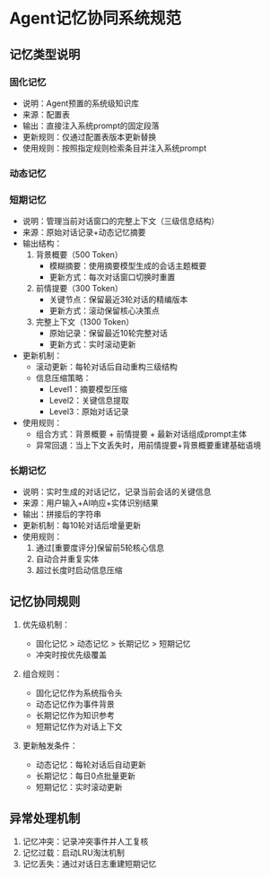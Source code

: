 # Agent记忆协同系统规范

## 记忆类型说明
### 固化记忆
- 说明：Agent预置的系统级知识库
- 来源：配置表
- 输出：直接注入系统prompt的固定段落
- 更新规则：仅通过配置表版本更新替换
- 使用规则：按照指定规则检索条目并注入系统prompt

### 动态记忆


### 短期记忆
- 说明：管理当前对话窗口的完整上下文（三级信息结构）
- 来源：原始对话记录+动态记忆摘要
- 输出结构：
  1. 背景概要（500 Token）
     - 模糊摘要：使用摘要模型生成的会话主题概要
     - 更新方式：每次对话窗口切换时重置
  2. 前情提要（300 Token）
     - 关键节点：保留最近3轮对话的精编版本
     - 更新方式：滚动保留核心决策点
  3. 完整上下文（1300 Token）
     - 原始记录：保留最近10轮完整对话
     - 更新方式：实时滚动更新
- 更新机制：
  - 滚动更新：每轮对话后自动重构三级结构
  - 信息压缩策略：
    - Level1：摘要模型压缩
    - Level2：关键信息提取
    - Level3：原始对话记录
- 使用规则：
  - 组合方式：背景概要 + 前情提要 + 最新对话组成prompt主体
  - 异常回退：当上下文丢失时，用前情提要+背景概要重建基础语境

### 长期记忆
- 说明：实时生成的对话记忆，记录当前会话的关键信息
- 来源：用户输入+AI响应+实体识别结果
- 输出：拼接后的字符串
- 更新机制：每10轮对话后增量更新
- 使用规则：
  1. 通过[重要度评分]保留前5轮核心信息
  2. 自动合并重复实体
  3. 超过长度时启动信息压缩

## 记忆协同规则
1. 优先级机制：
   - 固化记忆 > 动态记忆 > 长期记忆 > 短期记忆
   - 冲突时按优先级覆盖

2. 组合规则：
   - 固化记忆作为系统指令头
   - 动态记忆作为事件背景
   - 长期记忆作为知识参考
   - 短期记忆作为对话上下文

3. 更新触发条件：
   - 动态记忆：每轮对话后自动更新
   - 长期记忆：每日0点批量更新
   - 短期记忆：实时滚动更新

## 异常处理机制
1. 记忆冲突：记录冲突事件并人工复核
2. 记忆过载：启动LRU淘汰机制
3. 记忆丢失：通过对话日志重建短期记忆
